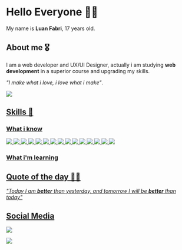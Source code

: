 # Hello Everyone 👋🏽
My name is **Luan Fabri**, 17 years old.

## About me 🎖️
I am a web developer and UX/UI Designer, actually i am studying **web development** in a superior course and upgrading my skills.<br>

_"I make what i love, i love what i make"_.


<a href="https://www.github.com/luannzin">
  <img align="center" src="https://github-readme-stats.vercel.app/api/top-langs/?username=luannzin&theme=radical&layout=compact"
</a>

## Skills 📖

### What i know

<img src="https://img.shields.io/badge/next.js-000000?style=for-the-badge&logo=nextdotjs&logoColor=white">
<img src="https://img.shields.io/badge/React-20232A?style=for-the-badge&logo=react&logoColor=61DAFB">
<img src="https://img.shields.io/badge/TypeScript-007ACC?style=for-the-badge&logo=typescript&logoColor=white">
<img src="https://img.shields.io/badge/JavaScript-323330?style=for-the-badge&logo=javascript&logoColor=F7DF1E"> 
<img src="https://img.shields.io/badge/Tailwind_CSS-38B2AC?style=for-the-badge&logo=tailwind-css&logoColor=white"> 
<img src="https://img.shields.io/badge/GIT-E44C30?style=for-the-badge&logo=git&logoColor=white">
<img src="https://img.shields.io/badge/npm-CB3837?style=for-the-badge&logo=npm&logoColor=white">
<img src="https://img.shields.io/badge/Sass-CC6699?style=for-the-badge&logo=sass&logoColor=white"> 
<img src="https://img.shields.io/badge/HTML5-E34F26?style=for-the-badge&logo=html5&logoColor=white"> <img src="https://img.shields.io/badge/CSS3-1572B6?style=for-the-badge&logo=css3&logoColor=white"> 
<img src="https://img.shields.io/badge/C-00599C?style=for-the-badge&logo=c&logoColor=white"> 
<img src="https://img.shields.io/badge/Figma-F24E1E?style=for-the-badge&logo=figma&logoColor=white"> 
<img src="https://img.shields.io/badge/Unity-100000?style=for-the-badge&logo=unity&logoColor=white">
<img src="https://img.shields.io/badge/Vercel-000000?style=for-the-badge&logo=vercel&logoColor=white">
<img src="https://img.shields.io/badge/Inkscape-000000?style=for-the-badge&logo=Inkscape&logoColor=white">

### What i'm learning



## Quote of the day 🍷🗿
_"Today I am **better** than yesterday, and tomorrow I will be **better** than today"_

## Social Media
<a href="https://www.instagram.com/__luannzin" target="_blanked"><img src="https://img.shields.io/badge/Instagram-E4405F?style=for-the-badge&logo=instagram&logoColor=white"></a>

<a href="https://www.linkedin.com/in/luan-fabri-023ba8248/" target="_blanked"><img src="https://img.shields.io/badge/LinkedIn-0077B5?style=for-the-badge&logo=linkedin&logoColor=white"></a>




<!--
**luannzin/luannzin** is a ✨ _special_ ✨ repository because its `README.md` (this file) appears on your GitHub profile.

Here are some ideas to get you started:

- 🔭 I’m currently working on ...
- 🌱 I’m currently learning ...
- 👯 I’m looking to collaborate on ...
- 🤔 I’m looking for help with ...
- 💬 Ask me about ...
- 📫 How to reach me: ...
- 😄 Pronouns: ...
- ⚡ Fun fact: ...
-->
